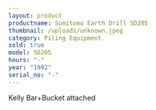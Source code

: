 ```yaml
---
layout: product
productname: Sumitomo Earth Drill SD205
thumbnail: /uploads/unknown.jpeg
category: Piling Equipment
sold: true
model: SD205
hours: "-"
year: "1992"
serial_no: "-"
---
```

Kelly Bar+Bucket attached